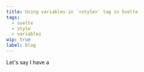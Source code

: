 ```yaml
---
title: Using variables in `<style>` tag in Svelte
tags:
  - svelte
  - style
  - variables
wip: true
label: blog
---
```


Let's say I have a 
